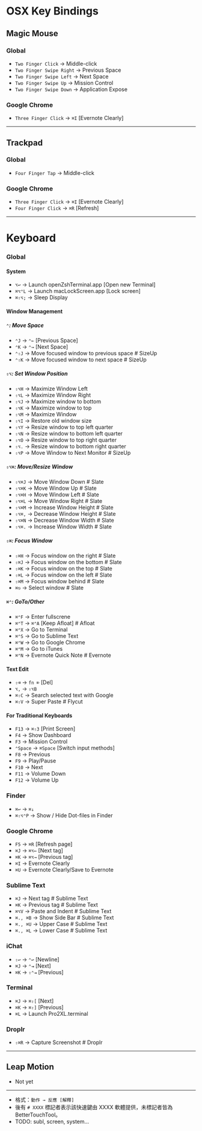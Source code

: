 OSX Key Bindings
================

## Magic Mouse

### Global

- `Two Finger Click` → Middle-click
- `Two Finger Swipe Right` → Previous Space
- `Two Finger Swipe Left` → Next Space
- `Two Finger Swipe Up` → Mission Control
- `Two Finger Swipe Down` → Application Expose

### Google Chrome

- `Three Finger Click` → `⌘I` [Evernote Clearly]

- - -

## Trackpad

### Global

- `Four Finger Tap` → Middle-click

### Google Chrome

- `Three Finger Click` → `⌘I` [Evernote Clearly]
- `Four Finger Click` → `⌘R` [Refresh]

- - -

# Keyboard

### Global

#### System

- `⌥↩` → Launch openZshTerminal.app [Open new Terminal]
- `⌘⌥⌃L` → Launch macLockScreen.app [Lock screen]
- `⌘⇧⌥;` → Sleep Display

#### Window Management

##### `⌃`: Move Space
- `⌃J` → `⌃←` [Previous Space]
- `⌃K` → `⌃→` [Next Space]
- `⌃⇧J` → Move focused window to previous space  # SizeUp
- `⌃⇧K` → Move focused window to next space  # SizeUp


##### `⇧⌥`: Set Window Position
- `⇧⌥H` → Maximize Window Left
- `⇧⌥L` → Maximize Window Right
- `⇧⌥J` → Maximize window to bottom
- `⇧⌥K` → Maximize window to top
- `⇧⌥M` → Maximize Window
- `⇧⌥I` → Restore old window size
- `⇧⌥Y` → Resize window to top left quarter
- `⇧⌥N` → Resize window to bottom left quarter
- `⇧⌥O` → Resize window to top right quarter
- `⇧⌥.` → Resize window to bottom right quarter
- `⇧⌥P` → Move Window to Next Monitor  # SizeUp


##### `⇧⌥⌘`: Move/Resize Window
- `⇧⌥⌘J` → Move Window Down  # Slate
- `⇧⌥⌘K` → Move Window Up  # Slate
- `⇧⌥⌘H` → Move Window Left  # Slate
- `⇧⌥⌘L` → Move Window Right  # Slate
- `⇧⌥⌘M` → Increase Window Height  # Slate
- `⇧⌥⌘,` → Decrease Window Height  # Slate
- `⇧⌥⌘N` → Decrease Window Width  # Slate
- `⇧⌥⌘.` → Increase Window Width  # Slate


##### `⇧⌘`: Focus Window
- `⇧⌘H` → Focus window on the right  # Slate
- `⇧⌘J` → Focus window on the bottom  # Slate
- `⇧⌘K` → Focus window on the top  # Slate
- `⇧⌘L` → Focus window on the left  # Slate
- `⇧⌘M` → Focus window behind  # Slate
- `⌘⎋` → Select window  # Slate

##### `⌘⌃`: GoTo/Other
- `⌘⌃F` → Enter fullscrene
- `⌘⌃T` → `⌘⌃A` [Keep Afloat]  # Afloat
- `⌘⌃X` → Go to Terminal
- `⌘⌃S` → Go to Sublime Text
- `⌘⌃W` → Go to Google Chrome
- `⌘⌃M` → Go to iTunes
- `⌘⌃N` → Evernote Quick Note  # Evernote

#### Text Edit

- `⇧⌫` → `fn ⌦` [Del]
- `⌥,` → `⇧⌥B`
- `⌘⇧C` → Search selected text with Google
- `⌘⇧V` → Super Paste  # Flycut

#### For Traditional Keyboards

- `F13` → `⌘⇧3` [Print Screen]
- `F4` → Show Dashboard
- `F3` → Mission Control
- `⌃Space` → `⌘Space` [Switch input methods]
- `F8` → Previous
- `F9` → Play/Pause
- `F10` → Next
- `F11` → Volume Down
- `F12` → Volume Up


### Finder

- `⌘↩` → `⌘↓`
- `⌘⇧⌥⌃P` → Show / Hide Dot-files in Finder


### Google Chrome

- `F5` → `⌘R` [Refresh page]
- `⌘J` → `⌘⌥←` [Next tag]
- `⌘K` → `⌘⌥→` [Previous tag]
- `⌘I` → Evernote Clearly
- `⌘U` → Evernote Clearly/Save to Evernote


### Sublime Text

- `⌘J` → Next tag  # Sublime Text
- `⌘K` → Previous tag  # Sublime Text
- `⌘⌥V` → Paste and Indent  # Sublime Text
- `⌘., ⌘B` → Show Side Bar  # Sublime Text
- `⌘., ⌘U` → Upper Case  # Sublime Text
- `⌘., ⌘L` → Lower Case  # Sublime Text


### iChat

- `⇧↩` → `⌃↩` [Newline]
- `⌘J` → `⌃⇥` [Next]
- `⌘K` → `⇧⌃⇥` [Previous]


### Terminal

- `⌘J` → `⌘⇧[` [Next]
- `⌘K` → `⌘⇧]` [Previous]
- `⌘L` → Launch Pro2XL.terminal


### Droplr

- `⇧⌘R` → Capture Screenshot  # Droplr

- - -

## Leap Motion

* Not yet

- - -

* 格式：`動作 → 反應 [解釋]`
* 後有 `# XXXX` 標記者表示該快速鍵由 XXXX 軟體提供，未標記者皆為 BetterTouchTool。
* TODO: subl, screen, system...
